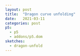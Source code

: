 ```yaml
---
layout: post
title:  "Dragon curve unfolding"
date:   2021-03-11
categories: post
p5:
  - p5
  - addons/p5.dom
sketches:
  - dragon-unfold
---
```


<div id="dragon-unfold" style="height: 500px; width:500px; position:relative;" ></div>
